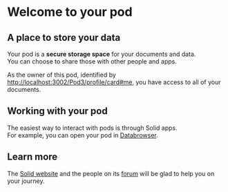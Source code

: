 # Welcome to your pod

## A place to store your data
Your pod is a **secure storage space** for your documents and data.
<br>
You can choose to share those with other people and apps.

As the owner of this pod,
identified by <a href="http://localhost:3002/Pod3/profile/card#me">http://localhost:3002/Pod3/profile/card#me</a>,
you have access to all of your documents.

## Working with your pod
The easiest way to interact with pods
is through Solid apps.
<br>
For example,
you can open your pod in [Databrowser](https://solidos.github.io/mashlib/dist/browse.html?uri=http://localhost:3002/Pod3/).

## Learn more
The [Solid website](https://solidproject.org/)
and the people on its [forum](https://forum.solidproject.org/)
will be glad to help you on your journey.
